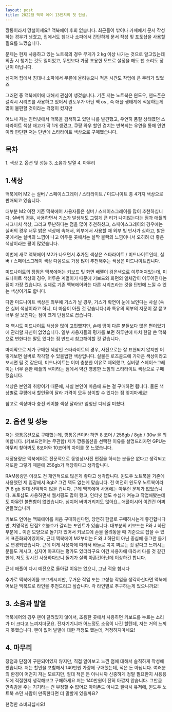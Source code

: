 ```yaml
---
layout: post
title: 2022형 맥북 에어 13인치의 첫 인상.
---
```



깡통이라서 망설이세요? 맥북에어 후회 없습니다.
최근들어 밖이나 카페에서 문서 작성하는 경우가 생겼고, 집에서도 침대나 소파에서 간단하게 문서 작성 및 포토샵을 사용할 필요를 느꼈습니다.

문제는 현재 사용하고 있는 노트북의 경우 무게가 2 kg 이상 나가는 것으로 알고있는데
외출 시 챙기는 것도 일이었고, 무엇보다 가장 조용한 모드로 설정을 해도 팬 소리도 장난이 아닙니다.

심지어 집에서 침대나 소파에서 무릎에 올려놓으니 적은 시간도 작업에 큰 무리가 있었죠

그러던 중 맥북에어에 대해서 관심이 생겼습니다.
기존 저는 노트북은 윈도우, 핸드폰은 갤럭시 시리즈를 사용하고 있어서 윈도우가 아닌 맥 os , 즉 애플 생태계에 적응하는게 많이 불편할 것이라는 걱정이 컸지만

어느새 저는 인터넷에서 맥북을 검색하고 있던 나를 발견했고, 우연히 품절 상태였던 스타라이트 색상 재고가 딱 1개 생겼고, 쿠팡 와우 할인 겹치는 반복되는 우연을 통해 인연이라 판단한 저는 단번에 스타라이트 색상으로 구매했습니다.

<h2>목차</h2>
1. 색상
2. 옵션 및 성능
3. 소음과 발열
4. 마무리



<h2>1.색상</h2>
맥북에어 M2 는 실버 / 스페이스그레이 / 스타라이트 / 미드나이트 총 4가지 색상으로 판매되고 있습니다.

대부분 M2 이전 기존 맥북에어 사용자들은 실버 / 스페이스그레이를 많이 추천하십니다.
실버의 경우, 사용하면서 기스가 발생해도 그렇게 큰 티가 나지않는다는 점과 애플의 시그니처 색상, 그리고 무난하다는 점을 많이 추천하셨고, 스페이스그레이의 경우에는 실버의 경우 너무 밝은 색상에 속해서, 외부에서 사용할 때 외부 빛 반사가 심하고, 밝은 곳에서는 실버의 느낌이 나고 어두운 곳에서는 살짝 블랙의 느낌이나서 오히려 더 좋은 색상이라는 평이 많았습니다.

이번에 새로 맥북에어 M2가 나오면서 추가된 색상은 스타라이트 / 미드나이트인데, 실버 / 스페이스그레이 색상 다음으로 가장 많이 추천해주는 색상은 미드나이트입니다.

미드나이트의 장점은 맥북에어는 키보드 및 화면 배젤이 검은색으로 이루어져있는데,
미드나이트 색상의 경우, 어두운 계열이기 때문에 키보드와 화면의 일체감이 이루어진다는 점이 가장 컸습니다. 실제로 기존 맥북에어와는 다른 시리즈라는 것을 단번에 느낄 수 있는 색상이기도 합니다.

다만 미드나이트 색상은 외부에 기스가 날 경우, 기스가 확연이 눈에 보인다는 사실
(속은 실버 색상이라고 하니, 더 마음이 아플 것 같습니다.)과 특유의 외부의 지문이 잘 묻고 너무 잘 보인다는 점이 크게 단점으로 꼽습니다.

저 역시도 미드나이트 색상을 많이 고민했지만, 손에 땀이 다른 분들보다 많은 편이었기에 관리할 자신이 없었습니다. 일부 사용자들의 평가를 보면 하루만에 마치 한달 쓴 맥북으로 변한다는 말도 있다는 점 반드시 참고해야할 것 같습니다.

마지막으로 제가 구매한 색상인 스타라이트의 경우, 사진으로는 잘 표현되지 않지만 어떻게보면 실버로 착각할 수 있을법한 색상입니다. 실물은 로즈골드에 가까운 색상이라고 보시면 될 것 같은데, 미드나이트는 이미 충분한 이유로 제외했고, 실버랑 스페이스그레이는 너무 흔한 애플의 색이라는 점에서 약간 영롱한 느낌의 스타라이트 색상으로 구매했습니다.

색상은 본인의 취향이기 때문에, 사실 본인이 마음에 드는 걸 구매하면 됩니다.
물론 색상별로 쿠팡에서 할인율이 달라 가격이 모두 상이할 수 있다는 점 잊지마세요!

참고로 색상마다 충전 케이블 색상 달라요! 엄청난 디테일 미쳤다.



<h2>2. 옵션 및 성능</h2>
저는 깡통옵션으로 구매했는데, 깡통옵션이라 하면 8 코어 / 256gb / 8gb / 30w 을 의미합니다. (키보드언어는 무관함)
제가 깡통옵션을 선택한 이유를 설명드리자면 GPU는 아무리 찾아봐도 8코어와 10코어의 차이를 못 느꼈습니다.

저장용량은 맥북에어로 전문적으로 동영상/사진 편집을 하시는 분들은 없다고 생각되고 저또한 그렇기 때문에 256gb가 적당하다고 생각합니다.

RAM용량은 이것도 전 개인적으로 많은게 좋다고 생각합니다. 윈도우 노트북을 기존에 사용했던 제 입장에서 8gb? 그건 택도 없는게 맞습니다. 전 여전히 윈도우 노트북이라면 8 gb 절대 선택하지 않을 겁니다.
근데 맥북에어 사용에는 아무런 문제가 없었습니다. 포토샵도 사용하면서 웹서핑도 많이 했고, 인터넷 탭도 수십개 켜놓고 작업해봤는데도 아무런 불편함이 없었습니다.
심지어 버벅거리지도 않아요…애플이시어 이런건 어찌 만들었습니까

키보드 언어는 맥북에어를 처음 구매하신다면, 당연히 한글로 구매하시는게 좋긴합니다만, 치명적인 단점? 호불호가 갈리는 포인트가 있습니다.
대부분의 키보드는 F와 J 하단 부분에 _ 이런 모양으로 돌기가 있어서 키보드에 손을 올려놓을 때 기준으로 잡을 수 있게 표준화되어있어요, 근데 맥북에어 M2부터는 F 와 J 하단이 아닌 중심에 동그란 돌기로 변경되었습니다. 근데 이게 사용자에 따라서 바늘로 콕콕 찌르는 것 같다고 느끼시는 분들도 계시고, 심지어 아프다는 평가도 있더라구요 이건 사용자에 따라서 다를 것 같긴한데, 저도 장시간 사용하다보니 돌기가 살짝 아픈건아닌데 이상하긴 합니다.

근데 애플이 다시 예전으로 돌아갈 이유는 없으니, 그냥 적응 합시다

추가로 맥북에어를 보고계시지만, 무거운 작업 또는 고성능 작업을 생각하신다면 맥북에어보단 맥북프로 라인을 추천드리고 싶습니다.
각 라인별로 추구하는게 있으니까요!



<h2>3. 소음과 발열</h2>
맥북에어의 경우 팬이 달려있지 않아서, 조용한 곳에서 사용하면 키보드를 누르는 소리가 더 크다고 느껴지더군요.
전자기기니까 어느정도 소음이 나긴 할텐데, 저는 거의 느끼지 못했습니다.
팬이 없어 발열에 대한 걱정도 했는데, 걱정하지마세요!



<h2>4. 마무리</h2>
장점과 단점이 구분되어있지 않지만, 직접 알아보고 느낀 점에 대해서 솔직하게 작성해봤습니다.
저는 할인을 포함해서 140만원 가량에 구매했는데, 적은 돈 아닙니다.
여러분의 환경이 어떤지 저는 모르지만, 절대 적은 돈 아니니까 신중하게 정말 필요한지 사용용도에 적절한지 생각해보고 구매하세요
저는 140만원이 전혀 아깝지 않습니다. 그만큼 만족감을 주는 기기라는 건 부정할 수 없어요
아이폰도 아니고 갤럭시 유저에, 윈도우 노트북 쓰던 사람이 만족한다면 더 말할게 있을까요?

현명한 소비되십시오!